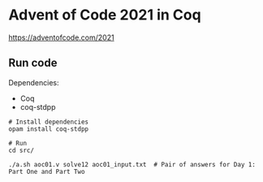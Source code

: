 Advent of Code 2021 in Coq
==========================

https://adventofcode.com/2021

## Run code

Dependencies:
- Coq
- coq-stdpp

```shell
# Install dependencies
opam install coq-stdpp

# Run
cd src/

./a.sh aoc01.v solve12 aoc01_input.txt  # Pair of answers for Day 1: Part One and Part Two
```



